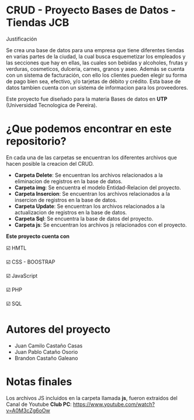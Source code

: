 # CRUD - Proyecto Bases de Datos - Tiendas JCB
Justificación

Se crea una base de datos para una empresa que tiene diferentes tiendas en varias partes de la ciudad, la cual busca esquemetizar los empleados y las secciones que hay en ellas, las cuales son bebidas y alcoholes, frutas y verduras, cosmeticos, dulceria, carnes, granos y aseo. Además se cuenta con un sistema de facturación, con ello los clientes pueden elegir su forma de pago bien sea, efectivo, y/o tarjetas de débito y crédito. Esta base de datos tambien cuenta con un sistema de informacion para los proveedores. 

Este proyecto fue diseñado para la materia Bases de datos en **UTP** (Universidad Tecnologica de Pereira).

# ¿Que podemos encontrar en este repositorio?
En cada una de las carpetas se encuentran los diferentes archivos que hacen posible la creacion del CRUD.

  - **Carpeta Delete**: Se encuentran los archivos relacionados a la eliminacion de registros en la base de datos.
  - **Carpeta img**: Se encuentra el modelo Entidad-Relacion del proyecto.
  - **Carpeta Insercion**: Se encuentran los archivos relacionados a la insercion de registros en la base de datos.
  - **Carpeta Update**: Se encuentran los archivos relacionados a la actualizacion de registros en la base de datos.
  - **Carpeta Sql**: Se encuentra la base de datos del proyecto.
  - **Carpeta js**: Se encuentran los archivos js relacionados con el proyecto.
  
**Este proyecto cuenta con**

☑️ HMTL

☑️ CSS - BOOSTRAP

☑️ JavaScript

☑️ PHP

☑️ SQL

# Autores del proyecto
- Juan Camilo Castaño Casas
- Juan Pablo Cataño Osorio
- Brandon Castaño Galeano

# Notas finales
Los archivos JS incluidos en la carpeta llamada **js**, fueron extraidos del Canal de Youtube **Club PC**: https://www.youtube.com/watch?v=A0M3cZg6oOw


